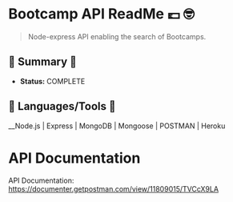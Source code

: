 # Bootcamp API ReadMe 💷 :nerd_face:
> Node-express API enabling the search of Bootcamps.

## :satellite: Summary :satellite:
   - __Status:__ COMPLETE 

## :hammer: Languages/Tools :hammer:
__Node.js | Express | MongoDB | Mongoose | POSTMAN | Heroku

# API Documentation
API Documentation: https://documenter.getpostman.com/view/11809015/TVCcX9LA
